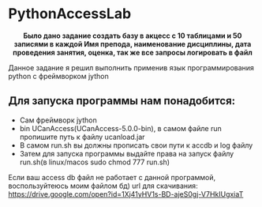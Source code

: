 # PythonAccessLab

<p align="center">
	<b>Было дано задание создать базу в акцесс с 10 таблицами и 50 записями в каждой Имя препода, наименование дисциплины, дата проведения занятия, оценка, так же все запросы логировать в файл</b>
</p>

Данное задание я решил выполнить применив язык программирования python с фреймворком jython
## Для запуска программы нам понадобится:
* Сам фреймворк jython
* bin UCanAccess(UCanAccess-5.0.0-bin), в самом файле run пропишите путь к файлу ucanload.jar
* В самом run.sh вы должны прописать свои пути к accdb и log файлу
* Затем для запуска программы выдайте права на запуск файлу run.sh(в linux/macos sudo chmod 777 run.sh)

Если ваш access db файл не работает с данной программой, воспользуйтеюсь моим файлом бд)
url для скачивания: https://drive.google.com/open?id=1Xj41yHV1s-BD-ajeS0gj-V7HkIUgxiaT 
